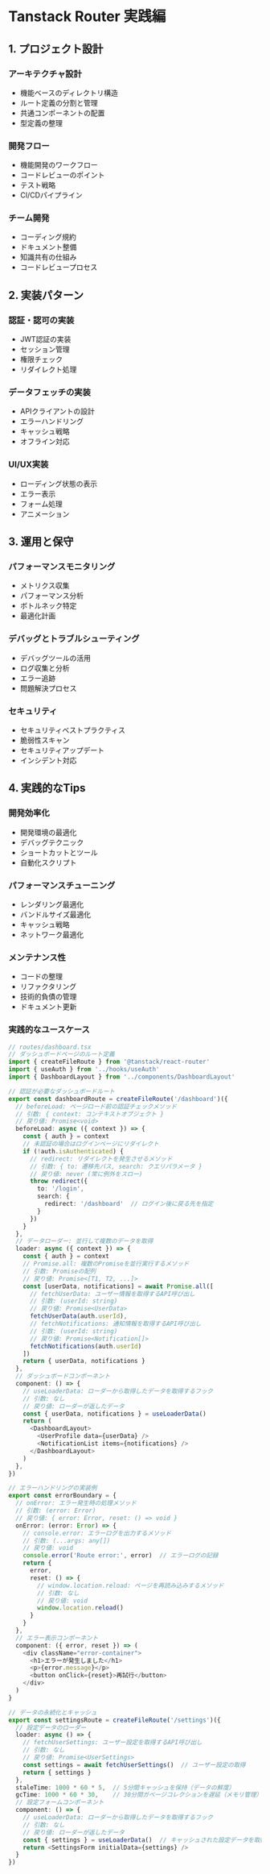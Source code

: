 # Tanstack Router 実践編

## 1. プロジェクト設計

### アーキテクチャ設計
- 機能ベースのディレクトリ構造
- ルート定義の分割と管理
- 共通コンポーネントの配置
- 型定義の整理

### 開発フロー
- 機能開発のワークフロー
- コードレビューのポイント
- テスト戦略
- CI/CDパイプライン

### チーム開発
- コーディング規約
- ドキュメント整備
- 知識共有の仕組み
- コードレビュープロセス

## 2. 実装パターン

### 認証・認可の実装
- JWT認証の実装
- セッション管理
- 権限チェック
- リダイレクト処理

### データフェッチの実装
- APIクライアントの設計
- エラーハンドリング
- キャッシュ戦略
- オフライン対応

### UI/UX実装
- ローディング状態の表示
- エラー表示
- フォーム処理
- アニメーション

## 3. 運用と保守

### パフォーマンスモニタリング
- メトリクス収集
- パフォーマンス分析
- ボトルネック特定
- 最適化計画

### デバッグとトラブルシューティング
- デバッグツールの活用
- ログ収集と分析
- エラー追跡
- 問題解決プロセス

### セキュリティ
- セキュリティベストプラクティス
- 脆弱性スキャン
- セキュリティアップデート
- インシデント対応

## 4. 実践的なTips

### 開発効率化
- 開発環境の最適化
- デバッグテクニック
- ショートカットとツール
- 自動化スクリプト

### パフォーマンスチューニング
- レンダリング最適化
- バンドルサイズ最適化
- キャッシュ戦略
- ネットワーク最適化

### メンテナンス性
- コードの整理
- リファクタリング
- 技術的負債の管理
- ドキュメント更新

### 実践的なユースケース

```typescript
// routes/dashboard.tsx
// ダッシュボードページのルート定義
import { createFileRoute } from '@tanstack/react-router'
import { useAuth } from '../hooks/useAuth'
import { DashboardLayout } from '../components/DashboardLayout'

// 認証が必要なダッシュボードルート
export const dashboardRoute = createFileRoute('/dashboard')({
  // beforeLoad: ページロード前の認証チェックメソッド
  // 引数: { context: コンテキストオブジェクト }
  // 戻り値: Promise<void>
  beforeLoad: async ({ context }) => {
    const { auth } = context
    // 未認証の場合はログインページにリダイレクト
    if (!auth.isAuthenticated) {
      // redirect: リダイレクトを発生させるメソッド
      // 引数: { to: 遷移先パス, search: クエリパラメータ }
      // 戻り値: never (常に例外をスロー)
      throw redirect({
        to: '/login',
        search: {
          redirect: '/dashboard'  // ログイン後に戻る先を指定
        }
      })
    }
  },
  // データローダー: 並行して複数のデータを取得
  loader: async ({ context }) => {
    const { auth } = context
    // Promise.all: 複数のPromiseを並行実行するメソッド
    // 引数: Promiseの配列
    // 戻り値: Promise<[T1, T2, ...]>
    const [userData, notifications] = await Promise.all([
      // fetchUserData: ユーザー情報を取得するAPI呼び出し
      // 引数: (userId: string)
      // 戻り値: Promise<UserData>
      fetchUserData(auth.userId),
      // fetchNotifications: 通知情報を取得するAPI呼び出し
      // 引数: (userId: string)
      // 戻り値: Promise<Notification[]>
      fetchNotifications(auth.userId)
    ])
    return { userData, notifications }
  },
  // ダッシュボードコンポーネント
  component: () => {
    // useLoaderData: ローダーから取得したデータを取得するフック
    // 引数: なし
    // 戻り値: ローダーが返したデータ
    const { userData, notifications } = useLoaderData()
    return (
      <DashboardLayout>
        <UserProfile data={userData} />
        <NotificationList items={notifications} />
      </DashboardLayout>
    )
  },
})

// エラーハンドリングの実装例
export const errorBoundary = {
  // onError: エラー発生時の処理メソッド
  // 引数: (error: Error)
  // 戻り値: { error: Error, reset: () => void }
  onError: (error: Error) => {
    // console.error: エラーログを出力するメソッド
    // 引数: (...args: any[])
    // 戻り値: void
    console.error('Route error:', error)  // エラーログの記録
    return {
      error,
      reset: () => {
        // window.location.reload: ページを再読み込みするメソッド
        // 引数: なし
        // 戻り値: void
        window.location.reload()
      }
    }
  },
  // エラー表示コンポーネント
  component: ({ error, reset }) => (
    <div className="error-container">
      <h1>エラーが発生しました</h1>
      <p>{error.message}</p>
      <button onClick={reset}>再試行</button>
    </div>
  )
}

// データの永続化とキャッシュ
export const settingsRoute = createFileRoute('/settings')({
  // 設定データのローダー
  loader: async () => {
    // fetchUserSettings: ユーザー設定を取得するAPI呼び出し
    // 引数: なし
    // 戻り値: Promise<UserSettings>
    const settings = await fetchUserSettings()  // ユーザー設定の取得
    return { settings }
  },
  staleTime: 1000 * 60 * 5,  // 5分間キャッシュを保持（データの鮮度）
  gcTime: 1000 * 60 * 30,    // 30分間ガベージコレクションを遅延（メモリ管理）
  // 設定フォームコンポーネント
  component: () => {
    // useLoaderData: ローダーから取得したデータを取得するフック
    // 引数: なし
    // 戻り値: ローダーが返したデータ
    const { settings } = useLoaderData()  // キャッシュされた設定データを取得
    return <SettingsForm initialData={settings} />
  }
}) 